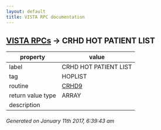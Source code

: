 ```yaml
---
layout: default
title: VISTA RPC documentation
---
```




## [VISTA RPCs](TableOfContent.md) &#8594; CRHD HOT PATIENT LIST 

 property | value 
--- | --- 
 label | CRHD HOT PATIENT LIST
 tag | HOPLIST
 routine | [CRHD9](http://code.osehra.org/dox/Routine_CRHD9_source.html)
 return value type | ARRAY
 description | 




 ###### Generated on January 11th 2017, 6:39:43 am